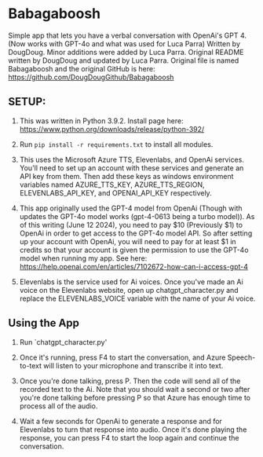 # Babagaboosh
Simple app that lets you have a verbal conversation with OpenAi's GPT 4. (Now works with GPT-4o and what was used for Luca Parra)
Written by DougDoug. Minor additions were added by Luca Parra. Original README written by DougDoug and updated by Luca Parra.
Original file is named Babagaboosh and the original GitHub is here: https://github.com/DougDougGithub/Babagaboosh

## SETUP:
1) This was written in Python 3.9.2. Install page here: https://www.python.org/downloads/release/python-392/

2) Run `pip install -r requirements.txt` to install all modules.

3) This uses the Microsoft Azure TTS, Elevenlabs, and OpenAi services. You'll need to set up an account with these services and generate an API key from them. Then add these keys as windows environment variables named AZURE_TTS_KEY, AZURE_TTS_REGION, ELEVENLABS_API_KEY, and OPENAI_API_KEY respectively.

4) This app originally used the GPT-4 model from OpenAi (Though with updates the GPT-4o model works (gpt-4-0613 being a turbo model)). As of this writing (June 12 2024), you need to pay $10 (Previously $1) to OpenAi in order to get access to the GPT-4o model API. So after setting up your account with OpenAi, you will need to pay for at least $1 in credits so that your account is given the permission to use the GPT-4o model when running my app. See here: https://help.openai.com/en/articles/7102672-how-can-i-access-gpt-4

5) Elevenlabs is the service used for Ai voices. Once you've made an Ai voice on the Elevenlabs website, open up chatgpt_character.py and replace the ELEVENLABS_VOICE variable with the name of your Ai voice.

## Using the App

1) Run `chatgpt_character.py'

2) Once it's running, press F4 to start the conversation, and Azure Speech-to-text will listen to your microphone and transcribe it into text.

3) Once you're done talking, press P. Then the code will send all of the recorded text to the Ai. Note that you should wait a second or two after you're done talking before pressing P so that Azure has enough time to process all of the audio.

4) Wait a few seconds for OpenAi to generate a response and for Elevenlabs to turn that response into audio. Once it's done playing the response, you can press F4 to start the loop again and continue the conversation.
